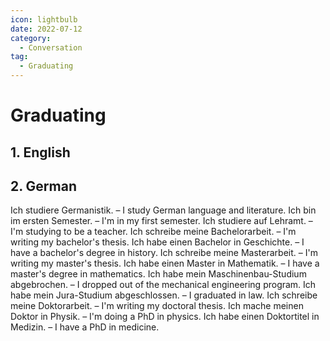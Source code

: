 ```yaml
---
icon: lightbulb
date: 2022-07-12
category:
  - Conversation
tag:
  - Graduating
---
```

# Graduating 
   
<!-- more -->
## 1. English

## 2. German
Ich studiere Germanistik. – I study German language and literature.
Ich bin im ersten Semester. – I'm in my first semester.
Ich studiere auf Lehramt. – I'm studying to be a teacher.
Ich schreibe meine Bachelorarbeit. – I'm writing my bachelor's thesis.
Ich habe einen Bachelor in Geschichte. – I have a bachelor's degree in history.
Ich schreibe meine Masterarbeit. – I'm writing my master's thesis.
Ich habe einen Master in Mathematik. – I have a master's degree in
mathematics.
Ich habe mein Maschinenbau-Studium abgebrochen. – I dropped out of the
mechanical engineering program.
Ich habe mein Jura-Studium abgeschlossen. – I graduated in law.
Ich schreibe meine Doktorarbeit. – I'm writing my doctoral thesis.
Ich mache meinen Doktor in Physik. – I'm doing a PhD in physics.
Ich habe einen Doktortitel in Medizin. – I have a PhD in medicine.